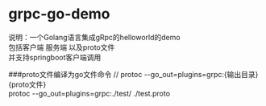# grpc-go-demo
说明：一个Golang语言集成gRpc的helloworld的demo   
包括客户端 服务端 以及proto文件   
并支持springboot客户端调用

###proto文件编译为go文件命令
// protoc --go_out=plugins=grpc:{输出目录}  {proto文件}   
protoc --go_out=plugins=grpc:./test/ ./test.proto


